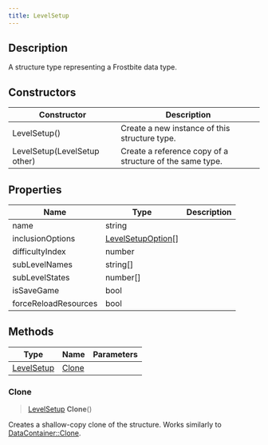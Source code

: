 ```yaml
---
title: LevelSetup
---
```

## Description

A structure type representing a Frostbite data type.

## Constructors

| Constructor                  | Description                                              |
| ---------------------------- | -------------------------------------------------------- |
| LevelSetup()                 | Create a new instance of this structure type.            |
| LevelSetup(LevelSetup other) | Create a reference copy of a structure of the same type. |

## Properties

| Name                 | Type                                     | Description |
| -------------------- | ---------------------------------------- | ----------- |
| name                 | string                                   |             |
| inclusionOptions     | [LevelSetupOption](LevelSetupOption)\[\] |             |
| difficultyIndex      | number                                   |             |
| subLevelNames        | string\[\]                               |             |
| subLevelStates       | number\[\]                               |             |
| isSaveGame           | bool                                     |             |
| forceReloadResources | bool                                     |             |

## Methods

| Type                     | Name            | Parameters |
| ------------------------ | --------------- | ---------- |
| [LevelSetup](LevelSetup) | [Clone](#clone) |            |

### Clone

> [LevelSetup](LevelSetup) **Clone**()

Creates a shallow-copy clone of the structure. Works similarly to [DataContainer::Clone](/vext/ref/shared/class/datacontainer#clone).
